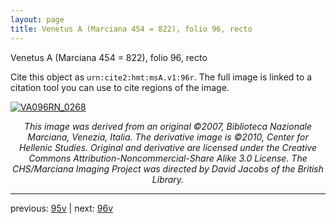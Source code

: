 ```yaml
---
layout: page
title: Venetus A (Marciana 454 = 822), folio 96, recto
---
```


Venetus A (Marciana 454 = 822), folio 96, recto

Cite this object as `urn:cite2:hmt:msA.v1:96r`.  The full image is linked to a citation tool you can use to cite regions of the image.

[![VA096RN_0268](http://www.homermultitext.org/iipsrv?IIIF=/project/homer/pyramidal/deepzoom/hmt/vaimg/2017a/VA096RN_0268.tif/full/800,/0/default.jpg)](http://www.homermultitext.org/ict2/?urn=urn:cite2:hmt:vaimg.2017a:VA096RN_0268) 

<p style="text-align: center; font-style: italic;">This image was derived from an original ©2007, Biblioteca Nazionale Marciana, Venezia, Italia. The derivative image is ©2010, Center for Hellenic Studies. Original and derivative are licensed under the Creative Commons Attribution-Noncommercial-Share Alike 3.0 License. The CHS/Marciana Imaging Project was directed by David Jacobs of the British Library.</p>

---

previous: [95v](../95v/) | next: [96v](../96v/)